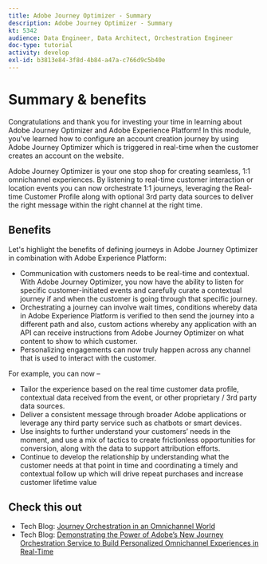 ```yaml
---
title: Adobe Journey Optimizer - Summary
description: Adobe Journey Optimizer - Summary
kt: 5342
audience: Data Engineer, Data Architect, Orchestration Engineer
doc-type: tutorial
activity: develop
exl-id: b3813e84-3f8d-4b84-a47a-c766d9c5b40e
---
```

# Summary & benefits

Congratulations and thank you for investing your time in learning about Adobe Journey Optimizer and Adobe Experience Platform! 
In this module, you've learned how to configure an account creation journey by using Adobe Journey Optimizer which is triggered in real-time when the customer creates an account on the website. 

Adobe Journey Optimizer is your one stop shop for creating seamless, 1:1 omnichannel experiences. By listening to real-time customer interaction or location events you can now orchestrate 1:1 journeys, leveraging the Real-time Customer Profile along with optional 3rd party data sources to deliver the right message within the right channel at the right time.

## Benefits

Let's highlight the benefits of defining journeys in Adobe Journey Optimizer in combination with Adobe Experience Platform:

- Communication with customers needs to be real-time and contextual. With Adobe Journey Optimizer, you now have the ability to listen for specific customer-initiated events and carefully curate a contextual journey if and when the customer is going through that specific journey.
- Orchestrating a journey can involve wait times, conditions whereby data in Adobe Experience Platform is verified to then send the journey into a different path and also, custom actions whereby any application with an API can receive instructions from Adobe Journey Optimizer on what content to show to which customer.
- Personalizing engagements can now truly happen across any channel that is used to interact with the customer.

For example, you can now –

- Tailor the experience based on the real time customer data profile, contextual data received from the event, or other proprietary / 3rd party data sources.
- Deliver a consistent message through broader Adobe applications or leverage any third party service such as chatbots or smart devices.
- Use insights to further understand your customers’ needs in the moment, and use a mix of tactics to create frictionless opportunities for conversion, along with the data to support attribution efforts. 
- Continue to develop the relationship by understanding what the customer needs at that point in time and coordinating a timely and contextual follow up which will drive repeat purchases and increase customer lifetime value

## Check this out

- Tech Blog: [Journey Orchestration in an Omnichannel World](https://medium.com/adobetech/journey-orchestration-in-an-omnichannel-world-3a2d32d556d9)
- Tech Blog: [Demonstrating the Power of Adobe’s New Journey Orchestration Service to Build Personalized Omnichannel Experiences in Real-Time](https://medium.com/adobetech/demonstrating-the-power-of-adobes-new-journey-orchestration-service-to-build-personalized-aa60d88cd34)
